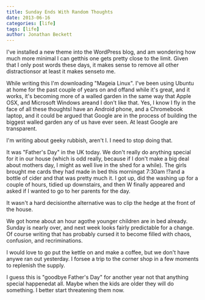 ```yaml
---
title: Sunday Ends With Random Thoughts
date: 2013-06-16
categories: [life]
tags: [life]
author: Jonathan Beckett
---
```


I've installed a new theme into the WordPress blog, and am wondering how much more minimal I can getthis one gets pretty close to the limit. Given that I only post words these days, it makes sense to remove all other distractionsor at least it makes senseto me.

While writing this I'm downloading "Mageia Linux". I've been using Ubuntu at home for the past couple of years on and offand while it's great, and it works, it's becoming more of a walled garden in the same way that Apple OSX, and Microsoft Windows areand I don't like that. Yes, I know I fly in the face of all these thoughtsI have an Android phone, and a Chromebook laptop, and it could be argued that Google are in the process of building the biggest walled garden any of us have ever seen. At least Google are transparent.

I'm writing about geeky rubbish, aren't I. I need to stop doing that.

It was "Father's Day" in the UK today. We don't really do anything special for it in our house (which is odd really, because if I don't make a big deal about mothers day, I might as well live in the shed for a while). The girls brought me cards they had made in bed this morningat 7:30am !?and a bottle of cider and that was pretty much it. I got up, did the washing up for a couple of hours, tidied up downstairs, and then W finally appeared and asked if I wanted to go to her parents for the day.

It wasn't a hard decisionthe alternative was to clip the hedge at the front of the house.

We got home about an hour agothe younger children are in bed already. Sunday is nearly over, and next week looks fairly predictable for a change. Of course writing that has probably cursed it to become filled with chaos, confusion, and recriminations.

I would love to go put the kettle on and make a coffee, but we don't have anywe ran out yesterday. I forsee a trip to the corner shop in a few moments to replenish the supply.

I guess this is "goodbye Father's Day" for another year not that anything special happenedat all. Maybe when the kids are older they will do something. I better start threatening them now.